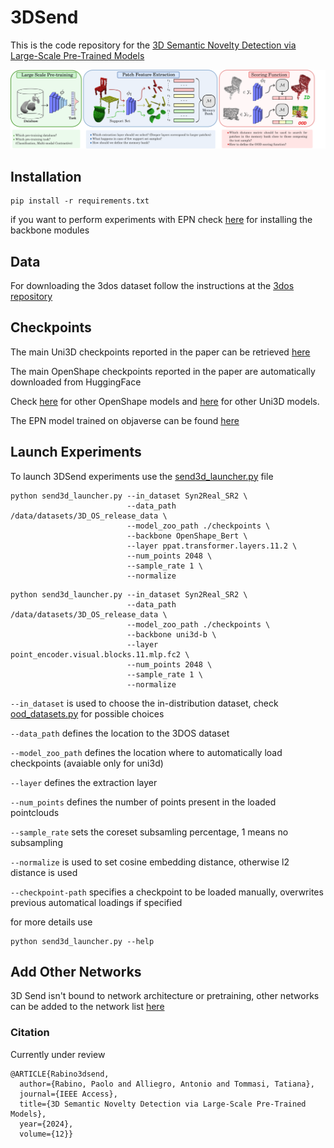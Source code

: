 
# 3DSend
This is the code repository for the [3D Semantic Novelty Detection
via Large-Scale Pre-Trained Models](https://arxiv.org/abs/2310.03388)

![alt text](src/model-long-questions.png "Model")

## Installation
```
pip install -r requirements.txt
```

if you want to perform experiments with EPN check [here](https://github.com/nintendops/EPN_PointCloud) for installing the backbone modules

## Data
For downloading the 3dos dataset follow the instructions at the [3dos repository](https://github.com/antoalli/3d_os) 

## Checkpoints
The main Uni3D checkpoints reported in the paper can be retrieved [here](https://huggingface.co/BAAI/Uni3D/blob/main/modelzoo/uni3d-b/model.pt)

The main OpenShape checkpoints reported in the paper are automatically downloaded from HuggingFace

Check [here](https://github.com/Colin97/OpenShape_code) for other OpenShape models and [here](https://github.com/baaivision/Uni3D) for other Uni3D models.

The EPN model trained on objaverse can be found [here](https://drive.google.com/drive/folders/1h8lklWrLr7Ox9n0hHn2zVOIl1i6rUS9j?usp=drive_link)

## Launch Experiments

To launch 3DSend experiments use the [send3d_launcher.py](send3d_launcher.py) file
```
python send3d_launcher.py --in_dataset Syn2Real_SR2 \
                          --data_path /data/datasets/3D_OS_release_data \
                          --model_zoo_path ./checkpoints \
                          --backbone OpenShape_Bert \
                          --layer ppat.transformer.layers.11.2 \
                          --num_points 2048 \
                          --sample_rate 1 \
                          --normalize 
```
```
python send3d_launcher.py --in_dataset Syn2Real_SR2 \
                          --data_path /data/datasets/3D_OS_release_data \
                          --model_zoo_path ./checkpoints \
                          --backbone uni3d-b \
                          --layer point_encoder.visual.blocks.11.mlp.fc2 \
                          --num_points 2048 \
                          --sample_rate 1 \
                          --normalize 
```


```--in_dataset``` is used to choose the in-distribution dataset, check [ood_datasets.py](data/ood_datasets.py) for possible choices

```--data_path``` defines the location to the 3DOS dataset

```--model_zoo_path``` defines the location where to automatically load checkpoints (avaiable only for uni3d)

```--layer``` defines the extraction layer

```--num_points``` defines the number of points present in the loaded pointclouds

```--sample_rate``` sets the coreset subsamling percentage, 1 means no subsampling

```--normalize``` is used to set cosine embedding distance, otherwise l2 distance is used

```--checkpoint-path``` specifies a checkpoint to be loaded manually, overwrites previous automatical loadings if specified

for more details use 
```
python send3d_launcher.py --help
``` 

## Add Other Networks

3D Send isn't bound to network architecture or pretraining, other networks can be added to the network list [here](networks/__init__.py)


### Citation

Currently under review

```
@ARTICLE{Rabino3dsend,
  author={Rabino, Paolo and Alliegro, Antonio and Tommasi, Tatiana},
  journal={IEEE Access}, 
  title={3D Semantic Novelty Detection via Large-Scale Pre-Trained Models}, 
  year={2024},
  volume={12}}
```


